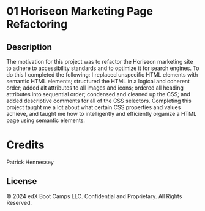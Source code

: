 # 01 Horiseon Marketing Page Refactoring

## Description

The motivation for this project was to refactor the Horiseon marketing site to adhere to accessibility standards and to optimize it for search engines. To do this I completed the following: I replaced unspecific HTML elements with semantic HTML elements; structured the HTML in a logical and coherent order; added alt attributes to all images and icons; ordered all heading attributes into sequential order; condensed and cleaned up the CSS; and added descriptive comments for all of the CSS selectors. Completing this project taught me a lot about what certain CSS properties and values achieve, and taught me how to intelligently and efficiently organize a HTML page using semantic elements.

# Credits
Patrick Hennessey


## License
© 2024 edX Boot Camps LLC. Confidential and Proprietary. All Rights Reserved.

